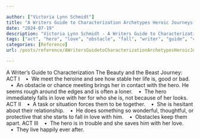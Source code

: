 ```yaml
---

author: ["Victoria Lynn Schmidt"]
title: "A Writers Guide to Characterization Archetypes Heroic Journeys and Other Elements of Dynamic Character Development - part0010_split_083.html"
date: "2024-07-19"
description: "Victoria Lynn Schmidt - A Writers Guide to Characterization Archetypes Heroic Journeys and Other Elements of Dynamic Character Development"
tags: ["act", "hero", "love", "obstacle", "fall", "writer", "guide", "characterization", "beauty", "beast", "journey", "meet", "heroine", "see", "stable", "life", "good", "bad", "chance", "meeting", "brings", "contact", "seems", "rough", "around"]
categories: [Reference]
url: /posts/reference/AWritersGuidetoCharacterizationArchetypesHeroicJourneysandOtherElementsofDynamicCharacterDevelopment-part0010split083html

---
```



A Writer’s Guide to Characterization
The Beauty and the Beast Journey:
ACT I
   •  We meet the heroine and see how stable her life is, good or bad.
   •  An obstacle or chance meeting brings her in contact with the hero. He seems rough around the edges and is often a loner.
   •  The hero immediately falls in love with her for who she is, not because of her looks.
ACT II
   •  A task or situation forces them to be together.
   •  She is hesitant about their relationship.
   •  He does something so wonderful, thoughtful, or protective that she starts to fall in love with him.
   •  Obstacles keep them apart.
ACT III
   •  The hero is in trouble and she saves him with her love.
   •  They live happily ever after.
